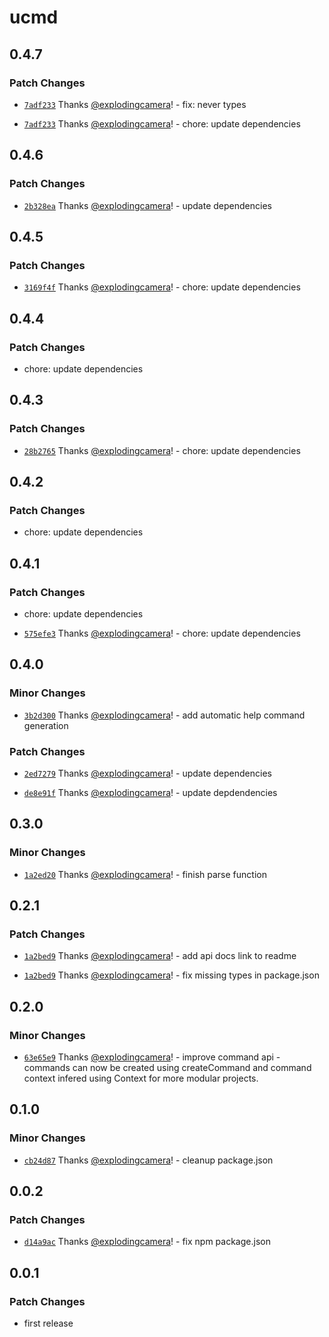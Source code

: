 # ucmd

## 0.4.7

### Patch Changes

- [`7adf233`](https://github.com/explodingcamera/esm/commit/7adf23335c7ae82b5237e3bb8e5288fdaf78b701) Thanks [@explodingcamera](https://github.com/explodingcamera)! - fix: never types

- [`7adf233`](https://github.com/explodingcamera/esm/commit/7adf23335c7ae82b5237e3bb8e5288fdaf78b701) Thanks [@explodingcamera](https://github.com/explodingcamera)! - chore: update dependencies

## 0.4.6

### Patch Changes

- [`2b328ea`](https://github.com/explodingcamera/esm/commit/2b328eacef3fe12dcce1587d4f7f3dce14f26764) Thanks [@explodingcamera](https://github.com/explodingcamera)! - update dependencies

## 0.4.5

### Patch Changes

- [`3169f4f`](https://github.com/explodingcamera/esm/commit/3169f4f5924f4e870bf25910ab2e9c79fd718057) Thanks [@explodingcamera](https://github.com/explodingcamera)! - chore: update dependencies

## 0.4.4

### Patch Changes

- chore: update dependencies

## 0.4.3

### Patch Changes

- [`28b2765`](https://github.com/explodingcamera/esm/commit/28b276523ad007ab9ae0402a7d5d5b7360f1d7ed) Thanks [@explodingcamera](https://github.com/explodingcamera)! - chore: update dependencies

## 0.4.2

### Patch Changes

- chore: update dependencies

## 0.4.1

### Patch Changes

- chore: update dependencies

- [`575efe3`](https://github.com/explodingcamera/esm/commit/575efe385756abd44408d83535c27c99ff7efea2) Thanks [@explodingcamera](https://github.com/explodingcamera)! - chore: update dependencies

## 0.4.0

### Minor Changes

- [`3b2d300`](https://github.com/explodingcamera/esm/commit/3b2d30075f8f88d76a0a4668d9c2dda0f32c2751) Thanks [@explodingcamera](https://github.com/explodingcamera)! - add automatic help command generation

### Patch Changes

- [`2ed7279`](https://github.com/explodingcamera/esm/commit/2ed72792bf13fa4b712fb477208ebb7d061a1e8f) Thanks [@explodingcamera](https://github.com/explodingcamera)! - update dependencies

- [`de8e91f`](https://github.com/explodingcamera/esm/commit/de8e91f4f1052fbd6bf4f82b3c8010195b98a7b1) Thanks [@explodingcamera](https://github.com/explodingcamera)! - update depdendencies

## 0.3.0

### Minor Changes

- [`1a2ed20`](https://github.com/explodingcamera/esm/commit/1a2ed204f99a631a5593a6c9baa1460d64aac8b8) Thanks [@explodingcamera](https://github.com/explodingcamera)! - finish parse function

## 0.2.1

### Patch Changes

- [`1a2bed9`](https://github.com/explodingcamera/esm/commit/1a2bed92806690fe6bd2eba714c81d05d4d725c8) Thanks [@explodingcamera](https://github.com/explodingcamera)! - add api docs link to readme

- [`1a2bed9`](https://github.com/explodingcamera/esm/commit/1a2bed92806690fe6bd2eba714c81d05d4d725c8) Thanks [@explodingcamera](https://github.com/explodingcamera)! - fix missing types in package.json

## 0.2.0

### Minor Changes

- [`63e65e9`](https://github.com/explodingcamera/esm/commit/63e65e9d54fa435c73ce7159c74c9098fd0d8d01) Thanks [@explodingcamera](https://github.com/explodingcamera)! - improve command api - commands can now be created using createCommand and command context infered using Context<T extends Command> for more modular projects.

## 0.1.0

### Minor Changes

- [`cb24d87`](https://github.com/explodingcamera/esm/commit/cb24d87d3027b6da3477a2ab8eb7e9fe79ba5656) Thanks [@explodingcamera](https://github.com/explodingcamera)! - cleanup package.json

## 0.0.2

### Patch Changes

- [`d14a9ac`](https://github.com/explodingcamera/esm/commit/d14a9accdcd602695ca97ad3189247a5c19545b5) Thanks [@explodingcamera](https://github.com/explodingcamera)! - fix npm package.json

## 0.0.1

### Patch Changes

- first release
